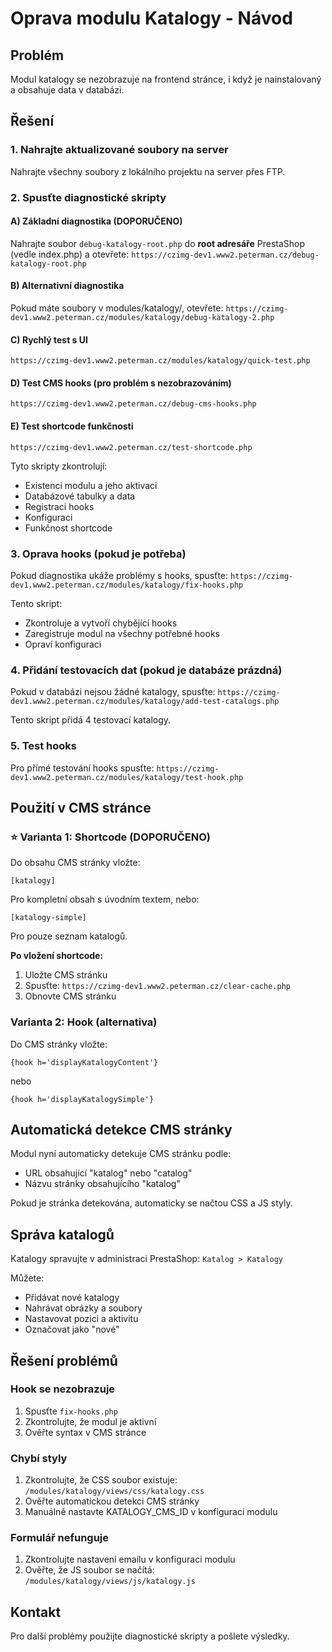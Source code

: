 # Oprava modulu Katalogy - Návod

## Problém
Modul katalogy se nezobrazuje na frontend stránce, i když je nainstalovaný a obsahuje data v databázi.

## Řešení

### 1. Nahrajte aktualizované soubory na server
Nahrajte všechny soubory z lokálního projektu na server přes FTP.

### 2. Spusťte diagnostické skripty

#### A) Základní diagnostika (DOPORUČENO)
Nahrajte soubor `debug-katalogy-root.php` do **root adresáře** PrestaShop (vedle index.php) a otevřete:
`https://czimg-dev1.www2.peterman.cz/debug-katalogy-root.php`

#### B) Alternativní diagnostika
Pokud máte soubory v modules/katalogy/, otevřete:
`https://czimg-dev1.www2.peterman.cz/modules/katalogy/debug-katalogy-2.php`

#### C) Rychlý test s UI
`https://czimg-dev1.www2.peterman.cz/modules/katalogy/quick-test.php`

#### D) Test CMS hooks (pro problém s nezobrazováním)
`https://czimg-dev1.www2.peterman.cz/debug-cms-hooks.php`

#### E) Test shortcode funkčnosti
`https://czimg-dev1.www2.peterman.cz/test-shortcode.php`

Tyto skripty zkontrolují:
- Existenci modulu a jeho aktivaci
- Databázové tabulky a data
- Registraci hooks
- Konfiguraci
- Funkčnost shortcode

### 3. Oprava hooks (pokud je potřeba)
Pokud diagnostika ukáže problémy s hooks, spusťte:
`https://czimg-dev1.www2.peterman.cz/modules/katalogy/fix-hooks.php`

Tento skript:
- Zkontroluje a vytvoří chybějící hooks
- Zaregistruje modul na všechny potřebné hooks
- Opraví konfiguraci

### 4. Přidání testovacích dat (pokud je databáze prázdná)
Pokud v databázi nejsou žádné katalogy, spusťte:
`https://czimg-dev1.www2.peterman.cz/modules/katalogy/add-test-catalogs.php`

Tento skript přidá 4 testovací katalogy.

### 5. Test hooks
Pro přímé testování hooks spusťte:
`https://czimg-dev1.www2.peterman.cz/modules/katalogy/test-hook.php`

## Použití v CMS stránce

### ⭐ Varianta 1: Shortcode (DOPORUČENO)
Do obsahu CMS stránky vložte:
```
[katalogy]
```
Pro kompletní obsah s úvodním textem, nebo:
```
[katalogy-simple]
```
Pro pouze seznam katalogů.

**Po vložení shortcode:**
1. Uložte CMS stránku
2. Spusťte: `https://czimg-dev1.www2.peterman.cz/clear-cache.php`
3. Obnovte CMS stránku

### Varianta 2: Hook (alternativa)
Do CMS stránky vložte:
```
{hook h='displayKatalogyContent'}
```
nebo
```
{hook h='displayKatalogySimple'}
```

## Automatická detekce CMS stránky

Modul nyní automaticky detekuje CMS stránku podle:
- URL obsahující "katalog" nebo "catalog"
- Názvu stránky obsahujícího "katalog"

Pokud je stránka detekována, automaticky se načtou CSS a JS styly.

## Správa katalogů

Katalogy spravujte v administraci PrestaShop:
`Katalog > Katalogy`

Můžete:
- Přidávat nové katalogy
- Nahrávat obrázky a soubory
- Nastavovat pozici a aktivitu
- Označovat jako "nové"

## Řešení problémů

### Hook se nezobrazuje
1. Spusťte `fix-hooks.php`
2. Zkontrolujte, že modul je aktivní
3. Ověřte syntax v CMS stránce

### Chybí styly
1. Zkontrolujte, že CSS soubor existuje: `/modules/katalogy/views/css/katalogy.css`
2. Ověřte automatickou detekci CMS stránky
3. Manuálně nastavte KATALOGY_CMS_ID v konfiguraci modulu

### Formulář nefunguje
1. Zkontrolujte nastavení emailu v konfiguraci modulu
2. Ověřte, že JS soubor se načítá: `/modules/katalogy/views/js/katalogy.js`

## Kontakt
Pro další problémy použijte diagnostické skripty a pošlete výsledky.
